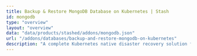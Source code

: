 ```yaml
---
title: Backup & Restore MongoDB Database on Kubernetes | Stash
id: mongodb
type: "overview"
layout: "overview"
data: "data/products/stashed/addons/mongodb.json"
url: "/addons/databases/backup-and-restore-mongodb-on-kubernetes"
description: "A complete Kubernetes native disaster recovery solution for backup and restore MongoDB databases in Kubernetes on various public and private clouds."
---
```

